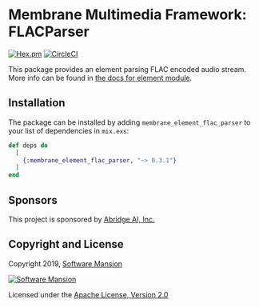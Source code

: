 # Membrane Multimedia Framework: FLACParser

[![Hex.pm](https://img.shields.io/hexpm/v/membrane_element_flac_parser.svg)](https://hex.pm/packages/membrane_element_flac_parser)
[![CircleCI](https://circleci.com/gh/membraneframework/membrane-element-flac-parser.svg?style=svg)](https://circleci.com/gh/membraneframework/membrane-element-flac-parser)

This package provides an element parsing FLAC encoded audio stream.
More info can be found in [the docs for element module](https://hexdocs.pm/membrane_element_flac_parser).

## Installation

The package can be installed by adding `membrane_element_flac_parser` to your list of dependencies in `mix.exs`:

```elixir
def deps do
  [
    {:membrane_element_flac_parser, "~> 0.3.1"}
  ]
end
```

## Sponsors

This project is sponsored by [Abridge AI, Inc.](https://abridge.com)

## Copyright and License

Copyright 2019, [Software Mansion](https://swmansion.com/?utm_source=git&utm_medium=readme&utm_campaign=membrane-element-flac-parser)

[![Software Mansion](https://logo.swmansion.com/logo?color=white&variant=desktop&width=200&tag=membrane-github)](https://swmansion.com/?utm_source=git&utm_medium=readme&utm_campaign=membrane-element-flac-parser)

Licensed under the [Apache License, Version 2.0](LICENSE)
